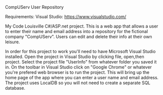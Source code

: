 CompUServ User Repository

Requirements: 
Visual Studio: https://www.visualstudio.com/ 


My Code Louisville C#/ASP.net project. This is a web app that allows a user to enter their name and email address into a repository for the fictional company "CompUServ". Users can edit and delete their info at their own leisure. 

In order for this project to work you'll need to have Microsoft Visual Studio installed. Open the project in Visual Studio by clicking file, open,then project. Select the project file "UserInfo" from whatever folder you saved it in. On the toolbar in Visual Studio click on "Google Chrome" or whatever you're prefered web browser is to run the project. This will bring up the home page of the app where you can enter a user name and email address. The project uses LocalDB so you will not need to create a separate SQL database. 
